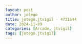 ```yaml
---
layout: post
author: jotego
title: jotego.jtvigil - 4731644
date: 2024-11-09
categories: [Arcade, jtvigil]
tags: [jotego.jtvigil]
---
```


